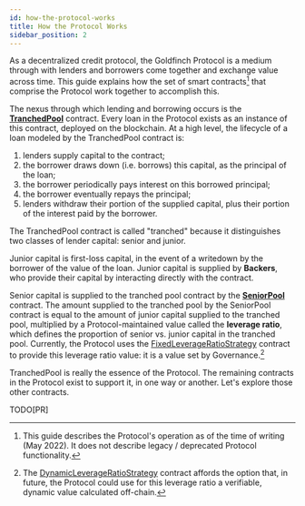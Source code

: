 ```yaml
---
id: how-the-protocol-works
title: How the Protocol Works
sidebar_position: 2
---
```


As a decentralized credit protocol, the Goldfinch Protocol is a medium through with lenders and borrowers come together and exchange value across time. This guide explains how the set of smart contracts[^1] that comprise the Protocol work together to accomplish this.

The nexus through which lending and borrowing occurs is the **[TranchedPool](TODO[PR])** contract. Every loan in the Protocol exists as an instance of this contract, deployed on the blockchain. At a high level, the lifecycle of a loan modeled by the TranchedPool contract is:
1. lenders supply capital to the contract;
2. the borrower draws down (i.e. borrows) this capital, as the principal of the loan;
3. the borrower periodically pays interest on this borrowed principal;
4. the borrower eventually repays the principal;
5. lenders withdraw their portion of the supplied capital, plus their portion of the interest paid by the borrower.

The TranchedPool contract is called "tranched" because it distinguishes two classes of lender capital: senior and junior.

Junior capital is first-loss capital, in the event of a writedown by the borrower of the value of the loan. Junior capital is supplied by **Backers**, who provide their capital by interacting directly with the contract.

Senior capital is supplied to the tranched pool contract by the **[SeniorPool](TODO[PR])** contract. The amount supplied to the tranched pool by the SeniorPool contract is equal to the amount of junior capital supplied to the tranched pool, multiplied by a Protocol-maintained value called the **leverage ratio**, which defines the proportion of senior vs. junior capital in the tranched pool. Currently, the Protocol uses the [FixedLeverageRatioStrategy](TODO[PR]) contract to provide this leverage ratio value: it is a value set by Governance.[^2]

TranchedPool is really the essence of the Protocol. The remaining contracts in the Protocol exist to support it, in one way or another. Let's explore those other contracts.

TODO[PR]

[^1]: This guide describes the Protocol's operation as of the time of writing (May 2022). It does not describe legacy / deprecated Protocol functionality.

[^2]: The [DynamicLeverageRatioStrategy](TODO[PR]) contract affords the option that, in future, the Protocol could use for this leverage ratio a verifiable, dynamic value calculated off-chain.
